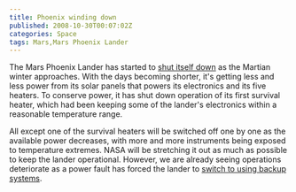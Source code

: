 ```yaml
---
title: Phoenix winding down
published: 2008-10-30T00:07:02Z
categories: Space
tags: Mars,Mars Phoenix Lander
---
```


The Mars Phoenix Lander has started to <a href="http://www.jpl.nasa.gov/news/phoenix/release.php?ArticleID=1918">shut itself down</a> as the Martian winter approaches.  With the days becoming shorter, it's getting less and less power from its solar panels that powers its electronics and its five heaters.  To conserve power, it has shut down operation of its first survival heater, which had been keeping some of the lander's electronics within a reasonable temperature range.

All except one of the survival heaters will be switched off one by one as the available power decreases, with more and more instruments being exposed to temperature extremes.  NASA will be stretching it out as much as possible to keep the lander operational.  However, we are already seeing operations deteriorate as a power fault has forced the lander to <a href="http://www.jpl.nasa.gov/news/phoenix/release.php?ArticleID=1919">switch to using backup systems</a>.

